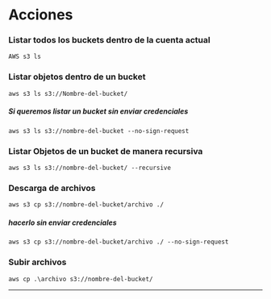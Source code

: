 # Acciones

### Listar todos los buckets dentro de la cuenta actual

    AWS s3 ls
### Listar objetos dentro de un bucket

    aws s3 ls s3://Nombre-del-bucket/
    
##### Si queremos listar un bucket sin enviar credenciales

    aws s3 ls s3://nombre-del-bucket --no-sign-request

### Listar Objetos de un bucket de manera recursiva

    aws s3 ls s3://nombre-del-bucket/ --recursive

### Descarga de archivos

    aws s3 cp s3://nombre-del-bucket/archivo ./

##### hacerlo sin enviar credenciales

    aws s3 cp s3://nombre-del-bucket/archivo ./ --no-sign-request


### Subir archivos

    aws cp .\archivo s3://nombre-del-bucket/

---

